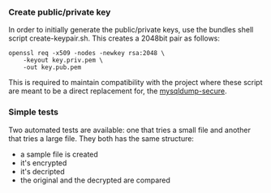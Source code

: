 ### Create public/private key
In order to initially generate the public/private keys, use the bundles shell script create-keypair.sh. This creates a 2048bit pair as follows:

```
openssl req -x509 -nodes -newkey rsa:2048 \
	-keyout key.priv.pem \
	-out key.pub.pem
```

This is required to maintain compatibility with the project where these script are meant to be a direct replacement for,  the [mysqldump-secure](https://github.com/cytopia/mysqldump-secure/).


### Simple tests
Two automated tests are available: one that tries a small file and another that tries a large file. 
They both has the same structure:
- a sample file is created 
- it's encrypted
- it's decripted
- the original and the decrypted are compared
